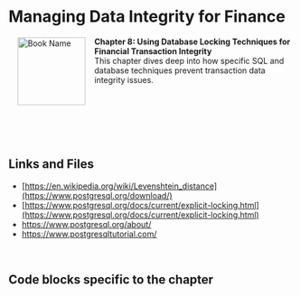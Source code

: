 # Managing Data Integrity for Finance

<a href="https://www.packtpub.com/product/managing-data-integrity-for-finance/9781837630141"><img src="https://content.packt.com/B19758/cover_image_small.jpg" alt="Book Name" height="120px" align="left" style="margin: 0px 15px; border-color: white; border-style: solid; border-width: 1px;"></a>

**Chapter 8: Using Database Locking Techniques for Financial Transaction Integrity** <br />
This chapter dives deep into how specific SQL and database techniques prevent transaction data integrity issues.

<br />
<br />
<br />
<br />
<br />

## Links and Files

- [https://en.wikipedia.org/wiki/Levenshtein_distance](https://www.postgresql.org/download/)
- [https://www.postgresql.org/docs/current/explicit-locking.html](https://www.postgresql.org/docs/current/explicit-locking.html)
- https://www.postgresql.org/about/
- https://www.postgresqltutorial.com/

<br />

## Code blocks specific to the chapter
